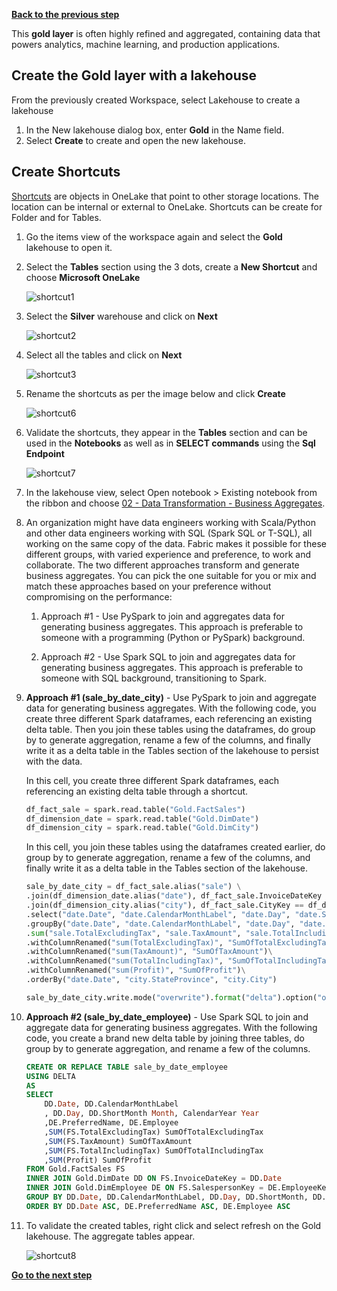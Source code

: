 [**Back to the previous step**](/FromZeroToHero_Parma/Analytics%20-%20How%20To%20Proceed/6_Prepare_Silver_Layer.md)

This **gold layer** is often highly refined and aggregated, containing data that powers analytics, machine learning, and production applications.

## Create the Gold layer with a lakehouse

From the previously created Workspace, select Lakehouse to create a lakehouse

1. In the New lakehouse dialog box, enter **Gold** in the Name field.
2. Select **Create** to create and open the new lakehouse.

## Create Shortcuts

[Shortcuts](https://learn.microsoft.com/en-us/fabric/onelake/onelake-shortcuts) are objects in OneLake that point to other storage locations. The location can be internal or external to OneLake. Shortcuts can be create for Folder and for Tables.

1. Go the items view of the workspace again and select the **Gold** lakehouse to open it.

2. Select the **Tables** section using the 3 dots, create a **New Shortcut** and choose **Microsoft OneLake**

    ![shortcut1](../Images/shortcut_1.png)

3. Select the **Silver** warehouse and click on **Next**

    ![shortcut2](../Images/shortcut_2.png)

4. Select all the tables and click on **Next**

    ![shortcut3](../Images/shortcut_3.png)

5. Rename the shortcuts as per the image below and click **Create**

    ![shortcut6](../Images/shortcut_6.png)

6. Validate the shortcuts, they appear in the **Tables** section and can be used in the **Notebooks** as well as in **SELECT commands** using the **Sql Endpoint**

    ![shortcut7](../Images/shortcut_7.png)

7. In the lakehouse view, select Open notebook > Existing notebook from the ribbon and choose [02 - Data Transformation - Business Aggregates](/FromZeroToHero_Parma/Notebooks/02%20-%20Data%20Transformation%20-%20Business%20Aggregates.ipynb).

8. An organization might have data engineers working with Scala/Python and other data engineers working with SQL (Spark SQL or T-SQL), all working on the same copy of the data. Fabric makes it possible for these different groups, with varied experience and preference, to work and collaborate. The two different approaches transform and generate business aggregates. You can pick the one suitable for you or mix and match these approaches based on your preference without compromising on the performance:

   1. Approach #1 - Use PySpark to join and aggregates data for generating business aggregates. This approach is preferable to someone with a programming (Python or PySpark) background.

   2. Approach #2 - Use Spark SQL to join and aggregates data for generating business aggregates. This approach is preferable to someone with SQL background, transitioning to Spark.

9. **Approach #1 (sale_by_date_city)** - Use PySpark to join and aggregate data for generating business aggregates. With the following code, you create three different Spark dataframes, each referencing an existing delta table. Then you join these tables using the dataframes, do group by to generate aggregation, rename a few of the columns, and finally write it as a delta table in the Tables section of the lakehouse to persist with the data.

    In this cell, you create three different Spark dataframes, each referencing an existing delta table through a shortcut.

    ```python
    df_fact_sale = spark.read.table("Gold.FactSales") 
    df_dimension_date = spark.read.table("Gold.DimDate")
    df_dimension_city = spark.read.table("Gold.DimCity")
    ```

    In this cell, you join these tables using the dataframes created earlier, do group by to generate aggregation, rename a few of the columns, and finally write it as a delta table in the Tables section of the lakehouse.

    ```python
    sale_by_date_city = df_fact_sale.alias("sale") \
    .join(df_dimension_date.alias("date"), df_fact_sale.InvoiceDateKey == df_dimension_date.Date, "inner") \
    .join(df_dimension_city.alias("city"), df_fact_sale.CityKey == df_dimension_city.CityKey, "inner") \
    .select("date.Date", "date.CalendarMonthLabel", "date.Day", "date.ShortMonth", "date.CalendarYear", "city.City", "city.StateProvince", "city.SalesTerritory", "sale.TotalExcludingTax", "sale.TaxAmount", "sale.TotalIncludingTax", "sale.Profit")\
    .groupBy("date.Date", "date.CalendarMonthLabel", "date.Day", "date.ShortMonth", "date.CalendarYear", "city.City", "city.StateProvince", "city.SalesTerritory")\
    .sum("sale.TotalExcludingTax", "sale.TaxAmount", "sale.TotalIncludingTax", "sale.Profit")\
    .withColumnRenamed("sum(TotalExcludingTax)", "SumOfTotalExcludingTax")\
    .withColumnRenamed("sum(TaxAmount)", "SumOfTaxAmount")\
    .withColumnRenamed("sum(TotalIncludingTax)", "SumOfTotalIncludingTax")\
    .withColumnRenamed("sum(Profit)", "SumOfProfit")\
    .orderBy("date.Date", "city.StateProvince", "city.City")

    sale_by_date_city.write.mode("overwrite").format("delta").option("overwriteSchema", "true").save("Tables/aggregate_sale_by_date_city")
    ```

10. **Approach #2 (sale_by_date_employee)** - Use Spark SQL to join and aggregate data for generating business aggregates. With the following code, you create a brand new delta table by joining three tables, do group by to generate aggregation, and rename a few of the columns.

    ``` sql
    CREATE OR REPLACE TABLE sale_by_date_employee
    USING DELTA
    AS
    SELECT
        DD.Date, DD.CalendarMonthLabel
        , DD.Day, DD.ShortMonth Month, CalendarYear Year
        ,DE.PreferredName, DE.Employee
        ,SUM(FS.TotalExcludingTax) SumOfTotalExcludingTax
        ,SUM(FS.TaxAmount) SumOfTaxAmount
        ,SUM(FS.TotalIncludingTax) SumOfTotalIncludingTax
        ,SUM(Profit) SumOfProfit 
    FROM Gold.FactSales FS
    INNER JOIN Gold.DimDate DD ON FS.InvoiceDateKey = DD.Date
    INNER JOIN Gold.DimEmployee DE ON FS.SalespersonKey = DE.EmployeeKey
    GROUP BY DD.Date, DD.CalendarMonthLabel, DD.Day, DD.ShortMonth, DD.CalendarYear, DE.PreferredName, DE.Employee
    ORDER BY DD.Date ASC, DE.PreferredName ASC, DE.Employee ASC
    ```

11. To validate the created tables, right click and select refresh on the Gold lakehouse. The aggregate tables appear.

    ![shortcut8](../Images/shortcut_8.png)

[**Go to the next step**](/FromZeroToHero_Parma/Analytics%20-%20How%20To%20Proceed/8_Build_the_reports.md)